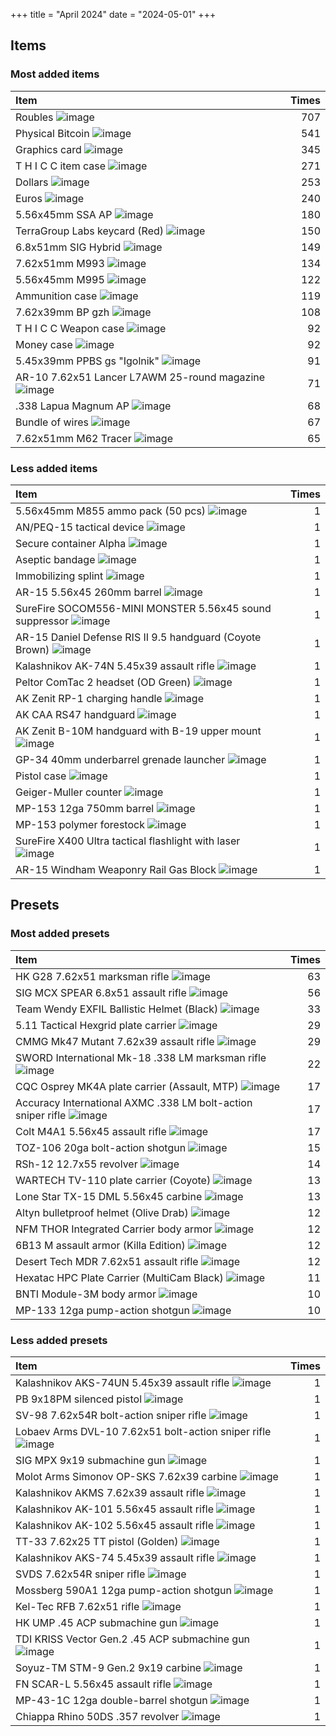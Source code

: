 +++
title = "April 2024"
date = "2024-05-01"
+++

## Items

### Most added items

| Item  | Times |
|:------|------:|
Roubles ![image](https://assets.tarkov.dev/5449016a4bdc2d6f028b456f-512.webp)|707
Physical Bitcoin ![image](https://assets.tarkov.dev/59faff1d86f7746c51718c9c-512.webp)|541
Graphics card ![image](https://assets.tarkov.dev/57347ca924597744596b4e71-512.webp)|345
T H I C C item case ![image](https://assets.tarkov.dev/5c0a840b86f7742ffa4f2482-512.webp)|271
Dollars ![image](https://assets.tarkov.dev/5696686a4bdc2da3298b456a-512.webp)|253
Euros ![image](https://assets.tarkov.dev/569668774bdc2da2298b4568-512.webp)|240
5.56x45mm SSA AP ![image](https://assets.tarkov.dev/601949593ae8f707c4608daa-512.webp)|180
TerraGroup Labs keycard (Red) ![image](https://assets.tarkov.dev/5c1d0efb86f7744baf2e7b7b-512.webp)|150
6.8x51mm SIG Hybrid ![image](https://assets.tarkov.dev/6529243824cbe3c74a05e5c1-512.webp)|149
7.62x51mm M993 ![image](https://assets.tarkov.dev/5efb0c1bd79ff02a1f5e68d9-512.webp)|134
5.56x45mm M995 ![image](https://assets.tarkov.dev/59e690b686f7746c9f75e848-512.webp)|122
Ammunition case ![image](https://assets.tarkov.dev/5aafbde786f774389d0cbc0f-512.webp)|119
7.62x39mm BP gzh ![image](https://assets.tarkov.dev/59e0d99486f7744a32234762-512.webp)|108
T H I C C Weapon case ![image](https://assets.tarkov.dev/5b6d9ce188a4501afc1b2b25-512.webp)|92
Money case ![image](https://assets.tarkov.dev/59fb016586f7746d0d4b423a-512.webp)|92
5.45x39mm PPBS gs "Igolnik" ![image](https://assets.tarkov.dev/5c0d5e4486f77478390952fe-512.webp)|91
AR-10 7.62x51 Lancer L7AWM 25-round magazine ![image](https://assets.tarkov.dev/65293c7a17e14363030ad308-512.webp)|71
.338 Lapua Magnum AP ![image](https://assets.tarkov.dev/5fc382a9d724d907e2077dab-512.webp)|68
Bundle of wires ![image](https://assets.tarkov.dev/5c06779c86f77426e00dd782-512.webp)|67
7.62x51mm M62 Tracer ![image](https://assets.tarkov.dev/5a608bf24f39f98ffc77720e-512.webp)|65

### Less added items

| Item  | Times |
|:------|------:|
5.56x45mm M855 ammo pack (50 pcs) ![image](https://assets.tarkov.dev/5447ac644bdc2d6c208b4567-512.webp)|1
AN/PEQ-15 tactical device ![image](https://assets.tarkov.dev/544909bb4bdc2d6f028b4577-512.webp)|1
Secure container Alpha ![image](https://assets.tarkov.dev/544a11ac4bdc2d470e8b456a-512.webp)|1
Aseptic bandage ![image](https://assets.tarkov.dev/544fb25a4bdc2dfb738b4567-512.webp)|1
Immobilizing splint ![image](https://assets.tarkov.dev/544fb3364bdc2d34748b456a-512.webp)|1
AR-15 5.56x45 260mm barrel ![image](https://assets.tarkov.dev/55d35ee94bdc2d61338b4568-512.webp)|1
SureFire SOCOM556-MINI MONSTER 5.56x45 sound suppressor ![image](https://assets.tarkov.dev/55d6190f4bdc2d87028b4567-512.webp)|1
AR-15 Daniel Defense RIS II 9.5 handguard (Coyote Brown) ![image](https://assets.tarkov.dev/55f84c3c4bdc2d5f408b4576-512.webp)|1
Kalashnikov AK-74N 5.45x39 assault rifle ![image](https://assets.tarkov.dev/5644bd2b4bdc2d3b4c8b4572-512.webp)|1
Peltor ComTac 2 headset (OD Green) ![image](https://assets.tarkov.dev/5645bcc04bdc2d363b8b4572-512.webp)|1
AK Zenit RP-1 charging handle ![image](https://assets.tarkov.dev/5648ac824bdc2ded0b8b457d-512.webp)|1
AK CAA RS47 handguard ![image](https://assets.tarkov.dev/5648ae314bdc2d3d1c8b457f-512.webp)|1
AK Zenit B-10M handguard with B-19 upper mount ![image](https://assets.tarkov.dev/5648b4534bdc2d3d1c8b4580-512.webp)|1
GP-34 40mm underbarrel grenade launcher ![image](https://assets.tarkov.dev/5648b62b4bdc2d9d488b4585-512.webp)|1
Pistol case ![image](https://assets.tarkov.dev/567143bf4bdc2d1a0f8b4567-512.webp)|1
Geiger-Muller counter ![image](https://assets.tarkov.dev/5672cb724bdc2dc2088b456b-512.webp)|1
MP-153 12ga 750mm barrel ![image](https://assets.tarkov.dev/56deec93d2720bec348b4568-512.webp)|1
MP-153 polymer forestock ![image](https://assets.tarkov.dev/56deed6ed2720b4c698b4583-512.webp)|1
SureFire X400 Ultra tactical flashlight with laser ![image](https://assets.tarkov.dev/56def37dd2720bec348b456a-512.webp)|1
AR-15 Windham Weaponry Rail Gas Block ![image](https://assets.tarkov.dev/56ea8d2fd2720b7c698b4570-512.webp)|1

## Presets

### Most added presets

| Item  | Times |
|:------|------:|
HK G28 7.62x51 marksman rifle ![image](https://assets.tarkov.dev/6193e590069d61205d490dd8-512.webp)|63
SIG MCX SPEAR 6.8x51 assault rifle ![image](https://assets.tarkov.dev/657eb3773271d8578610fe28-512.webp)|56
Team Wendy EXFIL Ballistic Helmet (Black) ![image](https://assets.tarkov.dev/6571200b6fe59548840cb53a-512.webp)|33
5.11 Tactical Hexgrid plate carrier ![image](https://assets.tarkov.dev/6576676d86f11bca4106d37b-512.webp)|29
CMMG Mk47 Mutant 7.62x39 assault rifle ![image](https://assets.tarkov.dev/60b7d76e2a3c79100f1979de-512.webp)|29
SWORD International Mk-18 .338 LM marksman rifle ![image](https://assets.tarkov.dev/5fd25119dd870108a754a163-512.webp)|22
CQC Osprey MK4A plate carrier (Assault, MTP) ![image](https://assets.tarkov.dev/657194c0289dc422160e08d1-512.webp)|17
Accuracy International AXMC .338 LM bolt-action sniper rifle ![image](https://assets.tarkov.dev/62973e474bb5ab23071c2a70-512.webp)|17
Colt M4A1 5.56x45 assault rifle ![image](https://assets.tarkov.dev/5af08cf886f774223c269184-512.webp)|17
TOZ-106 20ga bolt-action shotgun ![image](https://assets.tarkov.dev/5a3a859786f7747e2305e8bf-512.webp)|15
RSh-12 12.7x55 revolver ![image](https://assets.tarkov.dev/639868a207a3eb0207197bb5-512.webp)|14
WARTECH TV-110 plate carrier (Coyote) ![image](https://assets.tarkov.dev/657b351d306ad0bf99008208-512.webp)|13
Lone Star TX-15 DML 5.56x45 carbine ![image](https://assets.tarkov.dev/5d4d617f86f77449c463d107-512.webp)|13
Altyn bulletproof helmet (Olive Drab) ![image](https://assets.tarkov.dev/657bc88ebbd440df880b2dfe-512.webp)|12
NFM THOR Integrated Carrier body armor ![image](https://assets.tarkov.dev/65766b46303700411c0242f8-512.webp)|12
6B13 M assault armor (Killa Edition) ![image](https://assets.tarkov.dev/657665e2303700411c0242b2-512.webp)|12
Desert Tech MDR 7.62x51 assault rifle ![image](https://assets.tarkov.dev/5e035eb586f774756048ec12-512.webp)|12
Hexatac HPC Plate Carrier (MultiCam Black) ![image](https://assets.tarkov.dev/657664ec526e320fbe0357fe-512.webp)|11
BNTI Module-3M body armor ![image](https://assets.tarkov.dev/6571214fc50461e8750d1f6b-512.webp)|10
MP-133 12ga pump-action shotgun ![image](https://assets.tarkov.dev/584148f2245977598f1ad387-512.webp)|10

### Less added presets

| Item  | Times |
|:------|------:|
Kalashnikov AKS-74UN 5.45x39 assault rifle ![image](https://assets.tarkov.dev/584147ed2459775a77263501-512.webp)|1
PB 9x18PM silenced pistol ![image](https://assets.tarkov.dev/584149452459775992479702-512.webp)|1
SV-98 7.62x54R bolt-action sniper rifle ![image](https://assets.tarkov.dev/58414a16245977599247970a-512.webp)|1
Lobaev Arms DVL-10 7.62x51 bolt-action sniper rifle ![image](https://assets.tarkov.dev/58dffc5d86f77407c744a847-512.webp)|1
SIG MPX 9x19 submachine gun ![image](https://assets.tarkov.dev/58dffca786f774083a256ab1-512.webp)|1
Molot Arms Simonov OP-SKS 7.62x39 carbine ![image](https://assets.tarkov.dev/59dcdbb386f77417b03f350d-512.webp)|1
Kalashnikov AKMS 7.62x39 assault rifle ![image](https://assets.tarkov.dev/5a327f4a86f774766866140b-512.webp)|1
Kalashnikov AK-101 5.56x45 assault rifle ![image](https://assets.tarkov.dev/5acf7dd986f774486e1281bf-512.webp)|1
Kalashnikov AK-102 5.56x45 assault rifle ![image](https://assets.tarkov.dev/5acf7dfc86f774401e19c390-512.webp)|1
TT-33 7.62x25 TT pistol (Golden) ![image](https://assets.tarkov.dev/5b44abe986f774283e2e3512-512.webp)|1
Kalashnikov AKS-74 5.45x39 assault rifle ![image](https://assets.tarkov.dev/5c0c1d2b86f77401c119d01f-512.webp)|1
SVDS 7.62x54R sniper rifle ![image](https://assets.tarkov.dev/5c98be1e86f7741cc96ffd79-512.webp)|1
Mossberg 590A1 12ga pump-action shotgun ![image](https://assets.tarkov.dev/5f06d6bb4010601e3232cd22-512.webp)|1
Kel-Tec RFB 7.62x51 rifle ![image](https://assets.tarkov.dev/5f676b779ab5ec19f028eaf3-512.webp)|1
HK UMP .45 ACP submachine gun ![image](https://assets.tarkov.dev/5fd2517dbdd50d684f73a474-512.webp)|1
TDI KRISS Vector Gen.2 .45 ACP submachine gun ![image](https://assets.tarkov.dev/5fd251ee16cac650092f5d02-512.webp)|1
Soyuz-TM STM-9 Gen.2 9x19 carbine ![image](https://assets.tarkov.dev/60479c3f420fac5ebc199f86-512.webp)|1
FN SCAR-L 5.56x45 assault rifle ![image](https://assets.tarkov.dev/6193e18de693542ea37d11b3-512.webp)|1
MP-43-1C 12ga double-barrel shotgun ![image](https://assets.tarkov.dev/6197d1f3585c515a052ad88f-512.webp)|1
Chiappa Rhino 50DS .357 revolver ![image](https://assets.tarkov.dev/624d7a3691f0160c7324c3f4-512.webp)|1
